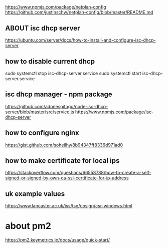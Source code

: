 ##
https://www.npmjs.com/package/netplan-config
https://github.com/justinschw/netplan-config/blob/master/README.md

## ABOUT isc dhcp server
https://ubuntu.com/server/docs/how-to-install-and-configure-isc-dhcp-server

## how to disable current dhcp
sudo systemctl stop isc-dhcp-server.service
sudo systemctl start isc-dhcp-server.service

## isc dhcp manager - npm package
https://github.com/adonespitogo/node-isc-dhcp-server/blob/master/src/service.js
https://www.npmjs.com/package/isc-dhcp-server

## how to configure nginx  
https://gist.github.com/soheilhy/8b94347ff8336d971ad0

## how to make certificate for local ips
https://stackoverflow.com/questions/66558788/how-to-create-a-self-signed-or-signed-by-own-ca-ssl-certificate-for-ip-address

## uk example values
https://www.lancaster.ac.uk/iss/tsg/cosign/csr-windows.html

# about pm2
https://pm2.keymetrics.io/docs/usage/quick-start/